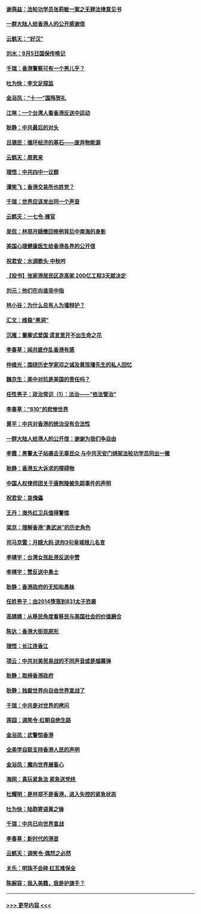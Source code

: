 #### [谢燕益：法轮功学员张莉敏一案之无罪法律意见书](../pages/nsc993/n11517600.md?t=09131100) 
#### [一群大陆人给香港人的公开感谢信](../pages/nsc993/n11514797.md?t=09131100) 
#### [云鹤天：“好汉”](../pages/nsc993/n11513536.md?t=09131100) 
#### [刘水：9月5日国保传唤记](../pages/nsc993/n11513460.md?t=09131100) 
#### [千瑞：香港警察可有一个男儿乎？](../pages/nsc993/n11513109.md?t=09131100) 
#### [吐为快：李文足探监](../pages/nsc993/n11509622.md?t=09131100) 
#### [金浴凤：“十‧一”国殇贺礼](../pages/nsc993/n11509593.md?t=09131100) 
#### [江琳：一个台湾人看香港反送中运动](../pages/nsc993/n11509211.md?t=09131100) 
#### [耿静：中共最后的对头](../pages/nsc993/n11508308.md?t=09131100) 
#### [吕锡民：循环经济的基石——废弃物能源](../pages/nsc993/n11508212.md?t=09131100) 
#### [云鹤天：周恩来](../pages/nsc993/n11508055.md?t=09131100) 
#### [理悟：中共四中一议题](../pages/nsc993/n11507782.md?t=09131100) 
#### [谭笑飞：香港交易所也姓党？](../pages/nsc993/n11507753.md?t=09131100) 
#### [千瑞：世界应该发出同一个声音](../pages/nsc993/n11507290.md?t=09131100) 
#### [云鹤天：一七令‧裸官](../pages/nsc993/n11507177.md?t=09131100) 
#### [吴侃：林郑月娥撤回修例背后中南海的身影](../pages/nsc993/n11506876.md?t=09131100) 
#### [美国心理健康医生给香港各界的公开信](../pages/nsc993/n11506809.md?t=09131100) 
#### [祝君安：水调歌头‧中秋吟](../pages/nsc993/n11506758.md?t=09131100) 
#### [【投书】张家港居民区造高架 200亿工程3天就决定](../pages/nsc993/n11506682.md?t=09131100) 
#### [刘元：他们在向谁竖中指](../pages/nsc993/n11505384.md?t=09131100) 
#### [林小谷：为什么总有人为墙辩护？](../pages/nsc993/n11505226.md?t=09131100) 
#### [汇文：维稳“黑洞”](../pages/nsc993/n11504347.md?t=09131100) 
#### [沉雁：董卿式爱国 谎言里开不出生命之花](../pages/nsc993/n11503215.md?t=09131100) 
#### [李春草：闻共匪作乱香港有感](../pages/nsc993/n11503072.md?t=09131100) 
#### [仲维光：围绕历史学家邓之诚及黄现璠先生的私人回忆](../pages/nsc993/n11501330.md?t=09131100) 
#### [魏京生：美中对抗是美国的责任吗？](../pages/nsc993/n11500723.md?t=09131100) 
#### [任性男子：政治常识（1）：法治——“依法管治”](../pages/nsc993/n11500791.md?t=09131100) 
#### [李春草：“610”的悲惨世界](../pages/nsc993/n11501141.md?t=09131100) 
#### [黄平：中共对香港的统治没有合法性](../pages/nsc993/n11499473.md?t=09131100) 
#### [一群大陆人给港人的公开信：谢谢为我们争自由](../pages/nsc993/n11500402.md?t=09131100) 
#### [李霞：黑警太子站袭击无辜民众 与中共天安门绑架法轮功学员同出一辙](../pages/nsc993/n11499805.md?t=09131100) 
#### [耿静：香港五大诉求的障碍物](../pages/nsc993/n11497578.md?t=09131100) 
#### [中国人权律师团关于唐荆陵被失踪事件的声明](../pages/nsc993/n11500014.md?t=09131100) 
#### [祝君安：哀傀儡](../pages/nsc993/n11499776.md?t=09131100) 
#### [王丹：海外红卫兵值得警惕](../pages/nsc993/n11498138.md?t=09131100) 
#### [梁京：理解香港“勇武派”的历史角色](../pages/nsc993/n11498006.md?t=09131100) 
#### [司马京雷：月娥大妈  送你3句皇城根儿名言](../pages/nsc993/n11497885.md?t=09131100) 
#### [李靖宇：台湾女孩赴港反送中赞](../pages/nsc993/n11497721.md?t=09131100) 
#### [李靖宇：赞反送中勇士](../pages/nsc993/n11497452.md?t=09131100) 
#### [耿静：香港政府的无知和愚昧](../pages/nsc993/n11494238.md?t=09131100) 
#### [任姓男子：由2014堕落到831太子恐袭](../pages/nsc993/n11496683.md?t=09131100) 
#### [高婧婧：从移民角度看移民与美国社会的价值磨合](../pages/nsc993/n11495757.md?t=09131100) 
#### [陈达：香港大街现原形 ](../pages/nsc993/n11495441.md?t=09131100) 
#### [理悟：长江连香江](../pages/nsc993/n11495377.md?t=09131100) 
#### [项云：中共对美贸易战的不同声音或是烟幕弹](../pages/nsc993/n11494929.md?t=09131100) 
#### [耿静：取缔香港政府](../pages/nsc993/n11494218.md?t=09131100) 
#### [耿静：独裁世界向自由世界宣战了](../pages/nsc993/n11494190.md?t=09131100) 
#### [千瑞：中共是对世界的拷问](../pages/nsc993/n11493021.md?t=09131100) 
#### [莲园：调笑令‧红朝自绝生路](../pages/nsc993/n11493011.md?t=09131100) 
#### [金浴凤：武警惊香港](../pages/nsc993/n11492994.md?t=09131100) 
#### [全美学自联支持香港人民的声明](../pages/nsc993/n11492630.md?t=09131100) 
#### [金浴凤：魔向世界展畜心](../pages/nsc993/n11492599.md?t=09131100) 
#### [海网：真玩紧急法 紧急送党终 ](../pages/nsc993/n11492535.md?t=09131100) 
#### [杜耀明：是林郑不是香港，进入失控的紧急状态](../pages/nsc993/n11491420.md?t=09131100) 
#### [吐为快：陆胞寄语黄之锋](../pages/nsc993/n11491117.md?t=09131100) 
#### [千瑞：中共已向世界宣战](../pages/nsc993/n11490123.md?t=09131100) 
#### [李春草：新时代的港首](../pages/nsc993/n11489864.md?t=09131100) 
#### [云鹤天：调笑令·偶然之必然](../pages/nsc993/n11489701.md?t=09131100) 
#### [关乐：明珠不会碎 红瓦难保全](../pages/nsc993/n11489647.md?t=09131100) 
#### [陈婉容：我入美籍，我是护旗手？](../pages/nsc993/n11487908.md?t=09131100) 

----
#### [ >>> 更早内容 <<< ](../indexes/nsc993-earlier.md)
